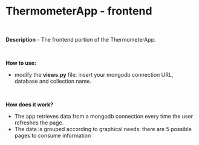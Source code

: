 <h1>ThermometerApp - frontend</h1>
<br>
<p>
<strong>Description</strong> - The frontend portion of the ThermometerApp.
</p>
<br>
<p>
<strong>How to use:</strong>
<ul>
<li>modify the <strong>views.py</strong> file: insert your mongodb connection URL, database and collection name.</li>
</ul>
</p>
<br>
<p>
<strong>How does it work?</strong> 
<ul>
<li>The app retrieves data from a mongodb connection every time the user refreshes the page.</li>
<li>The data is grouped according to graphical needs: there are 5 possible pages to consume information</li>
</ul>
</p>

